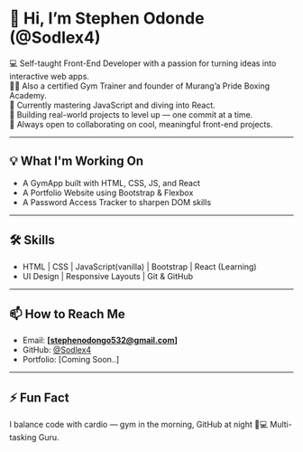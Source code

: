 # 👋 Hi, I’m Stephen Odonde (@Sodlex4)

💻 Self-taught Front-End Developer with a passion for turning ideas into interactive web apps.  
🏋️‍♂️ Also a certified Gym Trainer and founder of Murang’a Pride Boxing Academy.  
🌱 Currently mastering JavaScript and diving into React.  
🚀 Building real-world projects to level up — one commit at a time.  
🤝 Always open to collaborating on cool, meaningful front-end projects.  

---

## 💡 What I'm Working On
- A GymApp built with HTML, CSS, JS, and React
- A Portfolio Website using Bootstrap & Flexbox
- A Password Access Tracker to sharpen DOM skills

---

## 🛠️ Skills
- HTML | CSS | JavaScript(vanilla) | Bootstrap | React (Learning)
- UI Design | Responsive Layouts | Git & GitHub

---

## 📫 How to Reach Me
- Email: **[stephenodongo532@gmail.com]**
- GitHub: [@Sodlex4](https://github.com/Sodlex4)
- Portfolio: [Coming Soon..]

---

## ⚡ Fun Fact  
I balance code with cardio — gym in the morning, GitHub at night 💪💻 Multi-tasking Guru.  
